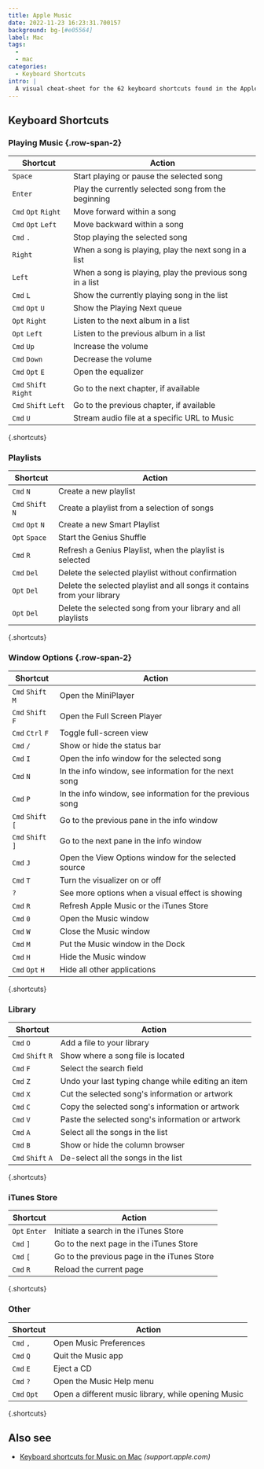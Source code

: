 ```yaml
---
title: Apple Music
date: 2022-11-23 16:23:31.700157
background: bg-[#e05564]
label: Mac
tags:
  -
  - mac
categories:
  - Keyboard Shortcuts
intro: |
  A visual cheat-sheet for the 62 keyboard shortcuts found in the Apple Music app. This application is MacOS-only.
---
```


## Keyboard Shortcuts

### Playing Music {.row-span-2}

| Shortcut              | Action                                                   |
| --------------------- | -------------------------------------------------------- |
| `Space`               | Start playing or pause the selected song                 |
| `Enter`               | Play the currently selected song from the beginning      |
| `Cmd` `Opt` `Right`   | Move forward within a song                               |
| `Cmd` `Opt` `Left`    | Move backward within a song                              |
| `Cmd` `.`             | Stop playing the selected song                           |
| `Right`               | When a song is playing, play the next song in a list     |
| `Left`                | When a song is playing, play the previous song in a list |
| `Cmd` `L`             | Show the currently playing song in the list              |
| `Cmd` `Opt` `U`       | Show the Playing Next queue                              |
| `Opt` `Right`         | Listen to the next album in a list                       |
| `Opt` `Left`          | Listen to the previous album in a list                   |
| `Cmd` `Up`            | Increase the volume                                      |
| `Cmd` `Down`          | Decrease the volume                                      |
| `Cmd` `Opt` `E`       | Open the equalizer                                       |
| `Cmd` `Shift` `Right` | Go to the next chapter, if available                     |
| `Cmd` `Shift` `Left`  | Go to the previous chapter, if available                 |
| `Cmd` `U`             | Stream audio file at a specific URL to Music             |

{.shortcuts}

### Playlists

| Shortcut          | Action                                                                   |
| ----------------- | ------------------------------------------------------------------------ |
| `Cmd` `N`         | Create a new playlist                                                    |
| `Cmd` `Shift` `N` | Create a playlist from a selection of songs                              |
| `Cmd` `Opt` `N`   | Create a new Smart Playlist                                              |
| `Opt` `Space`     | Start the Genius Shuffle                                                 |
| `Cmd` `R`         | Refresh a Genius Playlist, when the playlist is selected                 |
| `Cmd` `Del`       | Delete the selected playlist without confirmation                        |
| `Opt` `Del`       | Delete the selected playlist and all songs it contains from your library |
| `Opt` `Del`       | Delete the selected song from your library and all playlists             |

{.shortcuts}

### Window Options {.row-span-2}

| Shortcut          | Action                                                    |
| ----------------- | --------------------------------------------------------- |
| `Cmd` `Shift` `M` | Open the MiniPlayer                                       |
| `Cmd` `Shift` `F` | Open the Full Screen Player                               |
| `Cmd` `Ctrl` `F`  | Toggle full-screen view                                   |
| `Cmd` `/`         | Show or hide the status bar                               |
| `Cmd` `I`         | Open the info window for the selected song                |
| `Cmd` `N`         | In the info window, see information for the next song     |
| `Cmd` `P`         | In the info window, see information for the previous song |
| `Cmd` `Shift` `[` | Go to the previous pane in the info window                |
| `Cmd` `Shift` `]` | Go to the next pane in the info window                    |
| `Cmd` `J`         | Open the View Options window for the selected source      |
| `Cmd` `T`         | Turn the visualizer on or off                             |
| `?`               | See more options when a visual effect is showing          |
| `Cmd` `R`         | Refresh Apple Music or the iTunes Store                   |
| `Cmd` `0`         | Open the Music window                                     |
| `Cmd` `W`         | Close the Music window                                    |
| `Cmd` `M`         | Put the Music window in the Dock                          |
| `Cmd` `H`         | Hide the Music window                                     |
| `Cmd` `Opt` `H`   | Hide all other applications                               |

{.shortcuts}

### Library

| Shortcut          | Action                                             |
| ----------------- | -------------------------------------------------- |
| `Cmd` `O`         | Add a file to your library                         |
| `Cmd` `Shift` `R` | Show where a song file is located                  |
| `Cmd` `F`         | Select the search field                            |
| `Cmd` `Z`         | Undo your last typing change while editing an item |
| `Cmd` `X`         | Cut the selected song's information or artwork     |
| `Cmd` `C`         | Copy the selected song's information or artwork    |
| `Cmd` `V`         | Paste the selected song's information or artwork   |
| `Cmd` `A`         | Select all the songs in the list                   |
| `Cmd` `B`         | Show or hide the column browser                    |
| `Cmd` `Shift` `A` | De-select all the songs in the list                |

{.shortcuts}

### iTunes Store

| Shortcut      | Action                                      |
| ------------- | ------------------------------------------- |
| `Opt` `Enter` | Initiate a search in the iTunes Store       |
| `Cmd` `]`     | Go to the next page in the iTunes Store     |
| `Cmd` `[`     | Go to the previous page in the iTunes Store |
| `Cmd` `R`     | Reload the current page                     |

{.shortcuts}

### Other

| Shortcut    | Action                                              |
| ----------- | --------------------------------------------------- |
| `Cmd` `,`   | Open Music Preferences                              |
| `Cmd` `Q`   | Quit the Music app                                  |
| `Cmd` `E`   | Eject a CD                                          |
| `Cmd` `?`   | Open the Music Help menu                            |
| `Cmd` `Opt` | Open a different music library, while opening Music |

{.shortcuts}

## Also see

- [Keyboard shortcuts for Music on Mac](https://support.apple.com/guide/music/keyboard-shortcuts-mus1019/mac) _(support.apple.com)_
